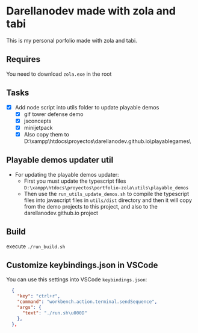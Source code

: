 # Darellanodev made with zola and tabi

This is my personal porfolio made with zola and tabi.

## Requires

You need to download `zola.exe` in the root

## Tasks

- [x] Add node script into utils folder to update playable demos
  - [x] gif tower defense demo
  - [x] jsconcepts
  - [x] minijetpack
  - [x] Also copy them to D:\xampp\htdocs\proyectos\darellanodev.github.io\playablegames\

## Playable demos updater util

- For updating the playable demos updater:
  - First you must update the typescript files `D:\xampp\htdocs\proyectos\portfolio-zola\utils\playable_demos`
  - Then use the `run_utils_update_demos.sh` to compile the typescript files into javascript files in `utils/dist` directory and then it will copy from the demo projects to this project, and also to the darellanodev.github.io project

## Build

execute `./run_build.sh`

## Customize keybindings.json in VSCode

You can use this settings into VSCode `keybindings.json`:

```json
  {
    "key": "ctrl+r",
    "command": "workbench.action.terminal.sendSequence",
    "args": {
      "text": "./run.sh\u000D"
    },
  },
```
